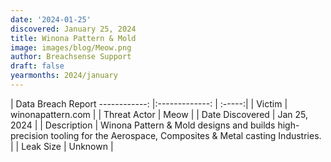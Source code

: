 ```yaml
---
date: '2024-01-25'
discovered: January 25, 2024
title: Winona Pattern & Mold
image: images/blog/Meow.png
author: Breachsense Support
draft: false
yearmonths: 2024/january
---
```



| Data Breach Report
------------:     |:-------------:    | :-----:|
| Victim      | winonapattern.com      | 
| Threat Actor      | Meow      | 
| Date Discovered      | Jan 25, 2024      | 
| Description      | Winona Pattern & Mold designs and builds high-precision tooling for the Aerospace, Composites & Metal casting Industries.      | 
| Leak Size      | Unknown      | 

